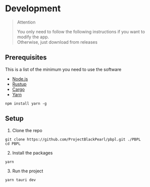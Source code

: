 <h1 class=title>Development</h1>

<blockquote id="attention">
    <span>Attention</span>
    <p>You only need to follow the following instructions if you want to modify the app.<br>Otherwise, just download from releases</p>
</blockquote>

## Prerequisites

This is a list of the minimum you need to use the software

-   [Node.js](https://nodejs.org/en/download/)
-   [Rustup](https://rustup.rs/)
-   [Cargo](https://crates.io)
-   [Yarn](https://yarnpkg.com/)

```
npm install yarn -g
```

## Setup

1. Clone the repo

```
git clone https://github.com/ProjectBlackPearl/pbpl.git ./PBPL
cd PBPL
```

2. Install the packages

```
yarn
```

3. Run the project

```
yarn tauri dev
```
